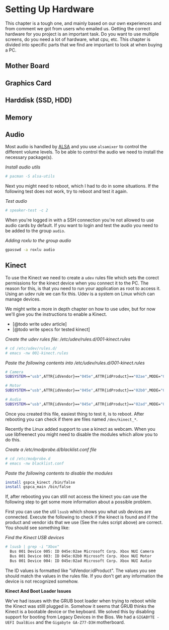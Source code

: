 # Setting Up Hardware

This chapter is a tough one, and mainly based on our own experiences
and from comment we got from users who emailed us. Getting the correct
hardware for you project is an important task. Do you want to use multiple
screens, do you need a lot of hardware, what cpu, etc. This chapter is 
divided into specific parts that we find are important to look at when 
buying a PC. 

## Mother Board

## Graphics Card

## Harddisk (SSD, HDD)

## Memory


## Audio

Most audio is handled by [ALSA](https://wiki.archlinux.org/index.php/Advanced_Linux_Sound_Architecture)
and you use `alsamixer` to control the different volume levels. To be able to control
the audio we need to install the necessary package(s).

_Install audio utils_
````sh
# pacman -S alsa-utils
````

Next you might need to reboot, which I had to do in some situations. If
the following test does not work, try to reboot and test it again.

_Test audio_
````sh
# speaker-test -c 2
````

When you're logged in with a SSH connection you're not allowed to use audio cards
by default. If you want to login and test the audio you need to be added to the 
group `audio`.  

_Adding roxlu to the group audio_
````sh
gpasswd -a roxlu audio
````

## Kinect

To use the Kinect we need to create a `udev` rules file which sets the
corect permissions for the kinect device when you connect it to the 
PC. The reason for this, is that you need to run your application as root
to access it. Using an udev rule we can fix this. Udev is a system on Linux
which can manage devices. 

We might write a more in depth chapter on how to use udev, but for now
we'll give you the instructions to enable a Kinect. 

 - [@todo write udev article]
 - [@todo write specs for tested kinect]

_Create the udev rules file: /etc/udev/rules.d/001-kinect.rules_
````sh
# cd /etc/udev/rules.d/
# emacs -nw 001-kinect.rules
````

_Paste the following contents into /etc/udev/rules.d/001-kinect.rules_
````sh
# Camera
SUBSYSTEM=="usb",ATTR{idVendor}=="045e",ATTR{idProduct}=="02ae",MODE="0666",GROUP="users",SYMLINK+="/dev/kinect_camera"

# Motor
SUBSYSTEM=="usb",ATTR{idVendor}=="045e",ATTR{idProduct}=="02b0",MODE="0666",GROUP="users",SYMLINK+="/dev/kinect_motor"

# Audio
SUBSYSTEM=="usb",ATTR{idVendor}=="045e",ATTR{idProduct}=="02ad",MODE="0666",GROUP="users",SYMLINK+="/dev/kinect_audio"
````

Once you created this file, easiest thing to test it, is to reboot. 
After rebooting you can check if there are files named `/dev/kinect_*`.

Recently the Linux added support to use a kinect as webcam.
When you use libfreenect you might need to disable the modules 
which allow you to do this. 

_Create a /etc/modprobe.d/blacklist.conf file_
````sh
# cd /etc/modprobe.d
# emacs -nw blacklist.conf
````

_Paste the following contents to disable the modules_
````sh
install gspca_kinect /bin/false
install gspca_main /bin/false
````

If, after rebooting you can still not access the kinect you can use the 
following step to get some more information about a possible problem.

First you can use the util `lsusb` which shows you what usb devices are 
connected. Execute the following to check if the kinect is found and if
the product and vendor ids that we use (See the rules script above) are correct.
You should see something like:

_Find the Kinect USB devices_
````sh
# lsusb | grep -i "Xbox"
  Bus 001 Device 005: ID 045e:02ae Microsoft Corp. Xbox NUI Camera
  Bus 001 Device 003: ID 045e:02b0 Microsoft Corp. Xbox NUI Motor
  Bus 001 Device 004: ID 045e:02ad Microsoft Corp. Xbox NUI Audio
````

The ID values is formatted like "idVendor:idProduct". The values you 
see should match the values in the rules file. If you don't get 
any information the device is not recognized somehow. 

**Kinect And Boot Loader Issues**

We've had issues with the GRUB boot loader when trying to reboot while 
the Kinect was stilll plugged in. Somehow it seems that GRUB thinks the 
Kinect is a bootable device or the keyboard.  We solved this by disabling 
support for booting from Legacy Devices in the Bios.  We had a 
`GIGABYTE - UEFI DualBios` and the `Gigabyte GA-Z77-D3H` motherboard.